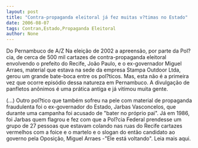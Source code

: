```yaml
---
layout: post
title: "Contra-propaganda eleitoral já fez muitas v?timas no Estado"
date: 2006-08-07
tags: Contran,Estado,Propaganda Eleitoral
author: None
---
```

Do Pernambuco de A/Z
Na eleição de 2002 a apreensão, por parte da Pol?cia, de cerca de 500 mil cartazes de contra-propaganda eleitoral envolvendo o prefeito do Recife, João Paulo, e o ex-governador Miguel Arraes, material que estava na sede da empresa Stampa Outdoor Ltda, gerou um grande bate-boca entre os pol?ticos. 
Mas, esta não é a primeira vez que ocorre episódio dessa natureza em Pernambuco. A divulgação de panfletos anônimos é uma prática antiga e já vitimou muita gente.

(...)
Outro pol?tico que também sofreu na pele com material de propaganda fraudulenta foi o ex-governador do Estado, Jarbas Vasconcelos, que durante uma campanha foi acusado de \"bater no próprio pai\". 
Já em 1986, foi Jarbas quem flagrou e fez com que a Pol?cia Federal prendesse um grupo de 27 pessoas que estavam colando nas ruas do Recife cartazes vermelhos com a foice e o martelo e o slogan do então candidato ao governo pela Oposição, Miguel Arraes -\"Ele está voltando\".
Leia mais aqui. 